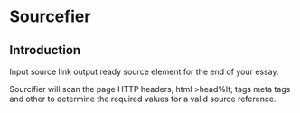 # Sourcefier

## Introduction

Input source link output ready source element for the end of your essay.

Sourcifier will scan the page HTTP headers, html &gt;head%lt; tags meta tags and other to determine the required values for a valid source reference.
